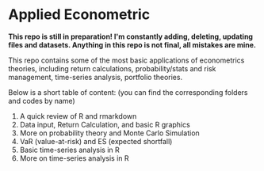 # Applied Econometric

**This repo is still in preparation! I'm constantly adding, deleting, updating files and datasets. Anything in this repo is not final, all mistakes are mine.**

This repo contains some of the most basic applications of econometrics theories, including return calculations, probability/stats and risk management, time-series analysis, portfolio theories. 

Below is a short table of content: (you can find the corresponding folders and codes by name)
1. A quick review of R and rmarkdown
2. Data input, Return Calculation, and basic R graphics
3. More on probability theory and Monte Carlo Simulation
4. VaR (value-at-risk) and ES (expected shortfall)
5. Basic time-series analysis in R
6. More on time-series analysis in R
